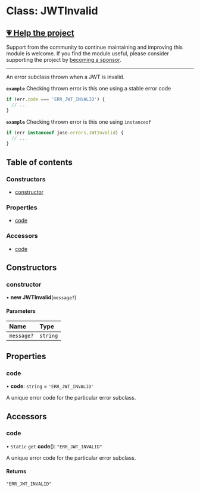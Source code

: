 # Class: JWTInvalid

## [💗 Help the project](https://github.com/sponsors/panva)

Support from the community to continue maintaining and improving this module is welcome. If you find the module useful, please consider supporting the project by [becoming a sponsor](https://github.com/sponsors/panva).

---

An error subclass thrown when a JWT is invalid.

**`example`** Checking thrown error is this one using a stable error code

```js
if (err.code === 'ERR_JWT_INVALID') {
  // ...
}
```

**`example`** Checking thrown error is this one using `instanceof`

```js
if (err instanceof jose.errors.JWTInvalid) {
  // ...
}
```

## Table of contents

### Constructors

- [constructor](util_errors.JWTInvalid.md#constructor)

### Properties

- [code](util_errors.JWTInvalid.md#code)

### Accessors

- [code](util_errors.JWTInvalid.md#code-1)

## Constructors

### constructor

• **new JWTInvalid**(`message?`)

#### Parameters

| Name | Type |
| :------ | :------ |
| `message?` | `string` |

## Properties

### code

• **code**: `string` = `'ERR_JWT_INVALID'`

A unique error code for the particular error subclass.

## Accessors

### code

• `Static` `get` **code**(): ``"ERR_JWT_INVALID"``

A unique error code for the particular error subclass.

#### Returns

``"ERR_JWT_INVALID"``
